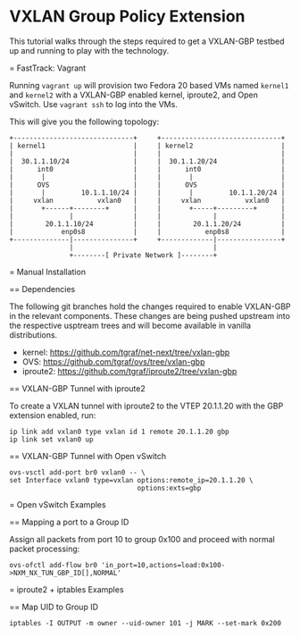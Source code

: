 VXLAN Group Policy Extension
============================

This tutorial walks through the steps required to get a VXLAN-GBP testbed up and
running to play with the technology.

= FastTrack: Vagrant

Running `vagrant up` will provision two Fedora 20 based VMs named `kernel1` and
`kernel2` with a VXLAN-GBP enabled kernel, iproute2, and Open vSwitch. Use
`vagrant ssh`  to log into the VMs.

This will give you the following topology:

    +------------------------------+     +------------------------------+
    | kernel1                      |     | kernel2                      |
    |                              |     |                              |
    |  30.1.1.10/24                |     |  30.1.1.20/24                |
    |      int0                    |     |      int0                    |
    |       |                      |     |       |                      |
    |      OVS                     |     |      OVS                     |
    |       |         10.1.1.10/24 |     |       |         10.1.1.20/24 |
    |     vxlan           vxlan0   |     |     vxlan           vxlan0   |
    |       +------+--------+      |     |       +-----+---------+      |
    |              |               |     |             |                |
    |        20.1.1.10/24          |     |        20.1.1.20/24          |
    |            enp0s8            |     |           enp0s8             |
    +--------------|---------------+     +-------------|----------------+
                   |                                   |
                   +--------[ Private Network ]--------+

= Manual Installation

== Dependencies

The following git branches hold the changes required to enable VXLAN-GBP in the
relevant components. These changes are being pushed upstream into the respective
usptream trees and will become available in vanilla distributions.

 * kernel: https://github.com/tgraf/net-next/tree/vxlan-gbp
 * OVS: https://github.com/tgraf/ovs/tree/vxlan-gbp
 * iproute2: https://github.com/tgraf/iproute2/tree/vxlan-gbp

== VXLAN-GBP Tunnel with iproute2

To create a VXLAN tunnel with iproute2 to the VTEP 20.1.1.20 with the GBP
extension enabled, run:

    ip link add vxlan0 type vxlan id 1 remote 20.1.1.20 gbp
    ip link set vxlan0 up

== VXLAN-GBP Tunnel with Open vSwitch

    ovs-vsctl add-port br0 vxlan0 -- \
    set Interface vxlan0 type=vxlan options:remote_ip=20.1.1.20 \
                                    options:exts=gbp

= Open vSwitch Examples

== Mapping a port to a Group ID

Assign all packets from port 10 to group 0x100 and proceed with normal packet
processing:

    ovs-ofctl add-flow br0 'in_port=10,actions=load:0x100->NXM_NX_TUN_GBP_ID[],NORMAL'

= iproute2 + iptables Examples

== Map UID to Group ID

    iptables -I OUTPUT -m owner --uid-owner 101 -j MARK --set-mark 0x200



